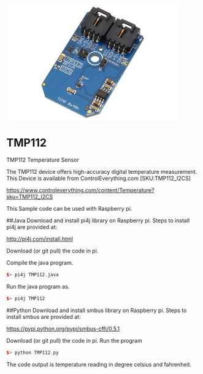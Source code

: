 [![TMP112](TMP112_I2CS.png)](https://www.controleverything.com/content/Temperature?sku=TMP112_I2CS)
# TMP112
TMP112 Temperature Sensor 

The TMP112 device offers high-accuracy digital temperature measurement.
This Device is available from ControlEverything.com [SKU:TMP112_I2CS]

https://www.controleverything.com/content/Temperature?sku=TMP112_I2CS

This Sample code can be used with Raspberry pi.

##Java 
Download and install pi4j library on Raspberry pi. Steps to install pi4j are provided at:

http://pi4j.com/install.html

Download (or git pull) the code in pi.

Compile the java program.
```cpp
$> pi4j TMP112.java
```

Run the java program as.
```cpp
$> pi4j TMP112
```

##Python 
Download and install smbus library on Raspberry pi. Steps to install smbus are provided at:

https://pypi.python.org/pypi/smbus-cffi/0.5.1

Download (or git pull) the code in pi. Run the program

```cpp
$> python TMP112.py
```

The code output is temperature reading in degree celsius and fahrenheit.


